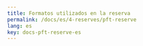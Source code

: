 ```yaml
---
title: Formatos utilizados en la reserva
permalink: /docs/es/4-reserves/pft-reserve
lang: es
key: docs-pft-reserve-es
---
```

